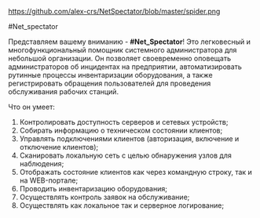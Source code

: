 https://github.com/alex-crs/NetSpectator/blob/master/spider.png

#Net_spectator

Представляем вашему вниманию - **#Net_Spectator**! Это легковесный и многофункциональный помощник системного администратора 
для небольшой организации. Он позволяет своевременно оповещать администраторов об 
инцидентах на предприятии, автоматизировать рутинные процессы инвентаризации оборудования, а также регистрировать 
обращения пользователей для проведения обслуживания рабочих станций. 

Что он умеет:
1. Контролировать доступность серверов и сетевых устройств;
2. Собирать информацию о техническом состоянии клиентов;
3. Управлять подключениями клиентов (авторизация, включение и отключение клиентов);
4. Сканировать локальную сеть с целью обнаружения узлов для наблюдения;
5. Отображать состояние клиентов как через командную строку, так и на WEB-портале;
6. Проводить инвентаризацию оборудования;
7. Осуществлять контроль заявок на обслуживание;
8. Осуществлять как локальное так и серверное логирование;

